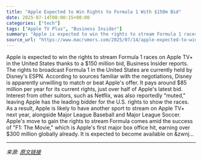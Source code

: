 ```yaml
---
title: "Apple Expected to Win Rights to Formula 1 With $150m Bid"
date: 2025-07-14T08:00:15+08:00
categories: ["tech"]
tags: ["Apple TV Plus", "Business Insider"]
summary: "Apple is expected to win the rights to stream Formula 1 races on Apple TV+ in the United States thanks to a &#36;150 million bid, Business Insider reports. The rights to broadcast Formula 1 in the Uni"
source_url: "https://www.macrumors.com/2025/07/14/apple-expected-to-win-rights-to-f1/"
---
```


Apple is expected to win the rights to stream Formula 1 races on Apple TV+ in the United States thanks to a &#36;150 million bid, Business Insider reports. The rights to broadcast Formula 1 in the United States are currently held by Disney's ESPN. According to sources familiar with the negotiations, Disney is apparently unwilling to match or beat Apple's offer. It pays around &#36;85 million per year for its current rights, just over half of Apple's latest bid. Interest from other suitors, such as Netflix, was also reportedly "muted," leaving Apple has the leading bidder for the U.S. rights to show the races. As a result, Apple is likely to have another sport to stream on &zwnj;Apple TV&zwnj;+ next year, alongside Major League Baseball and Major League Soccer. Apple's move to gain the rights to stream Formula comes amid the success of "F1: The Movie," which is Apple's first major box office hit, earning over &#36;300 million globally already. It is expected to become available on &zwnj...

---

*来源: [原文链接](https://www.macrumors.com/2025/07/14/apple-expected-to-win-rights-to-f1/)*
